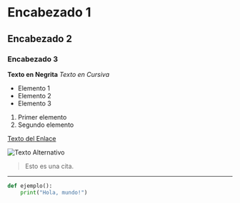 # Encabezado 1
## Encabezado 2
### Encabezado 3


**Texto en Negrita**
*Texto en Cursiva*



- Elemento 1
- Elemento 2
- Elemento 3

1. Primer elemento
2. Segundo elemento

[Texto del Enlace](http://www.ejemplo.com)


![Texto Alternativo]([ruta-de-la-imagen.jpg](https://www.adslzone.net/app/uploads-adslzone.net/2019/04/borrar-fondo-imagen.jpg?x=480&y=375&quality=40)https://www.adslzone.net/app/uploads-adslzone.net/2019/04/borrar-fondo-imagen.jpg?x=480&y=375&quality=40)

> Esto es una cita.

---


```python
def ejemplo():
    print("Hola, mundo!")

